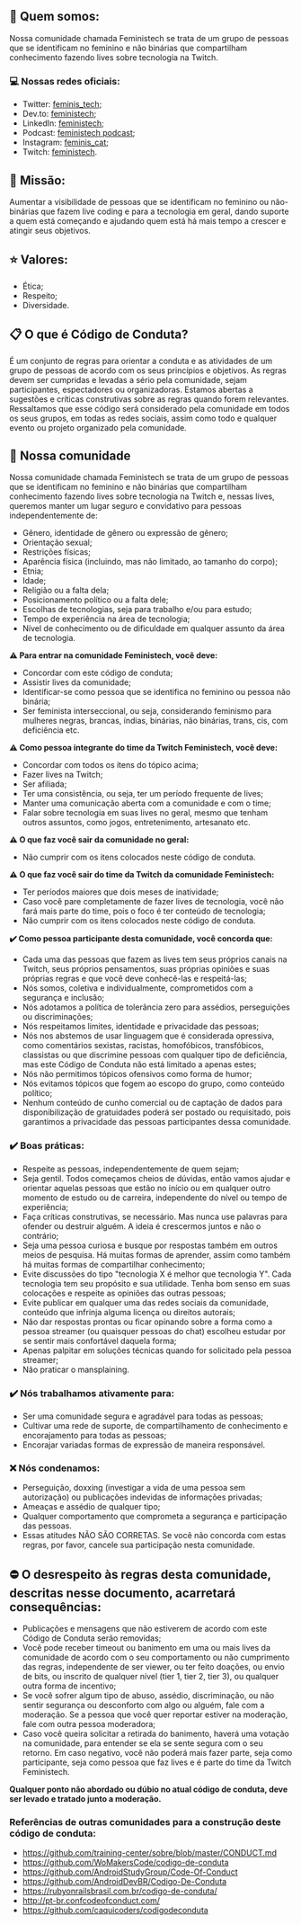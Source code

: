 ## :rocket: Quem somos:
Nossa comunidade chamada Feministech se trata de um grupo de pessoas que se identificam no feminino e não binárias que compartilham conhecimento fazendo lives sobre tecnologia na Twitch.

### :computer: Nossas redes oficiais:
* Twitter: [feminis_tech](https://twitter.com/feminis_tech);
* Dev.to: [feministech](https://dev.to/feministech);
* LinkedIn: [feministech](https://www.linkedin.com/company/feministech);
* Podcast: [feministech podcast](https://anchor.fm/feministech);
* Instagram: [feminis_cat](https://www.instagram.com/feminis_cat/);
* Twitch: [feministech](https://www.twitch.tv/team/livecodergirls).

## :mag_right: Missão:
Aumentar a visibilidade de pessoas que se identificam no feminino ou não-binárias que fazem live coding e para a tecnologia em geral, dando suporte a quem está começando e ajudando quem está há mais tempo a crescer e atingir seus objetivos.

## :star: Valores:
* Ética;
* Respeito;
* Diversidade.

## :clipboard: O que é Código de Conduta?
É um conjunto de regras para orientar a conduta e as atividades de um grupo de pessoas de acordo com os seus princípios e objetivos. As regras devem ser cumpridas e levadas a sério pela comunidade, sejam participantes, espectadores ou organizadoras. Estamos abertas a sugestões e críticas construtivas sobre as regras quando forem relevantes. Ressaltamos que esse código será considerado pela comunidade em todos os seus grupos, em todas as redes sociais, assim como todo e qualquer evento ou projeto organizado pela comunidade.

## :rocket: Nossa comunidade
Nossa comunidade chamada Feministech se trata de um grupo de pessoas que se identificam no feminino e não binárias que compartilham conhecimento fazendo lives sobre tecnologia na Twitch e, nessas lives, queremos manter um lugar seguro e convidativo para pessoas independentemente de:

* Gênero, identidade de gênero ou expressão de gênero;
* Orientação sexual;  
* Restrições físicas;
* Aparência física (incluindo, mas não limitado, ao tamanho do corpo);
* Etnia;
* Idade;
* Religião ou a falta dela;
* Posicionamento político ou a falta dele;
* Escolhas de tecnologias, seja para trabalho e/ou para estudo;
* Tempo de experiência na área de tecnologia;
* Nível de conhecimento ou de dificuldade em qualquer assunto da área de tecnologia.

**:warning: Para entrar na comunidade Feministech, você deve:**
* Concordar com este código de conduta;
* Assistir lives da comunidade;
* Identificar-se como pessoa que se identifica no feminino ou pessoa não binária;
* Ser feminista interseccional, ou seja, considerando feminismo para mulheres negras, brancas, índias, binárias, não binárias, trans, cis, com deficiência etc.

**:warning: Como pessoa integrante do time da Twitch Feministech, você deve:**
* Concordar com todos os itens do tópico acima;
* Fazer lives na Twitch;
* Ser afiliada;
* Ter uma consistência, ou seja, ter um período frequente de lives;
* Manter uma comunicação aberta com a comunidade e com o time;
* Falar sobre tecnologia em suas lives no geral, mesmo que tenham outros assuntos, como jogos, entretenimento, artesanato etc.

**:warning: O que faz você sair da comunidade no geral:**
* Não cumprir com os itens colocados neste código de conduta.

**:warning: O que faz você sair do time da Twitch da comunidade Feministech:**
* Ter períodos maiores que dois meses de inatividade;
* Caso você pare completamente de fazer lives de tecnologia, você não fará mais parte do time, pois o foco é ter conteúdo de tecnologia;
* Não cumprir com os itens colocados neste código de conduta.

**:heavy_check_mark: Como pessoa participante desta comunidade, você concorda que:**
* Cada uma das pessoas que fazem as lives tem seus próprios canais na Twitch, seus próprios pensamentos, suas próprias opiniões e suas próprias regras e que você deve conhecê-las e respeitá-las;
* Nós somos, coletiva e individualmente, comprometidos com a segurança e inclusão;
* Nós adotamos a política de tolerância zero para assédios, perseguições ou discriminações;
* Nós respeitamos limites, identidade e privacidade das pessoas;
* Nós nos abstemos de usar linguagem que é considerada opressiva, como comentários sexistas, racistas, homofóbicos, transfóbicos, classistas ou que discrimine pessoas com qualquer tipo de deficiência, mas este Código de Conduta não está limitado a apenas estes;
* Nós não permitimos tópicos ofensivos como forma de humor;
* Nós evitamos tópicos que fogem ao escopo do grupo, como conteúdo político;
* Nenhum conteúdo de cunho comercial ou de captação de dados para disponibilização de gratuidades poderá ser postado ou requisitado, pois garantimos a privacidade das pessoas participantes dessa comunidade.

### :heavy_check_mark: Boas práticas:
* Respeite as pessoas, independentemente de quem sejam;
* Seja gentil. Todos começamos cheios de dúvidas, então vamos ajudar e orientar aquelas pessoas que estão no início ou em qualquer outro momento de estudo ou de carreira, independente do nível ou tempo de experiência;
* Faça críticas construtivas, se necessário. Mas nunca use palavras para ofender ou destruir alguém. A ideia é crescermos juntos e não o contrário;
* Seja uma pessoa curiosa e busque por respostas também em outros meios de pesquisa. Há muitas formas de aprender, assim como também há muitas formas de compartilhar conhecimento;
* Evite discussões do tipo "tecnologia X é melhor que tecnologia Y". Cada tecnologia tem seu propósito e sua utilidade. Tenha bom senso em suas colocações e respeite as opiniões das outras pessoas;
* Evite publicar em qualquer uma das redes sociais da comunidade, conteúdo que infrinja alguma licença ou direitos autorais;
* Não dar respostas prontas ou ficar opinando sobre a forma como a pessoa streamer (ou quaisquer pessoas do chat) escolheu estudar por se sentir mais confortável daquela forma;
* Apenas palpitar em soluções técnicas quando for solicitado pela pessoa streamer;
* Não praticar o mansplaining.

### :heavy_check_mark: Nós trabalhamos ativamente para:
* Ser uma comunidade segura e agradável para todas as pessoas;
* Cultivar uma rede de suporte, de compartilhamento de conhecimento e encorajamento para todas as pessoas;
* Encorajar variadas formas de expressão de maneira responsável.

### :x: Nós condenamos:
* Perseguição, doxxing (investigar a vida de uma pessoa sem autorização) ou publicações indevidas de informações privadas;
* Ameaças e assédio de qualquer tipo;
* Qualquer comportamento que comprometa a segurança e participação das pessoas.
* Essas atitudes NÃO SÃO CORRETAS. Se você não concorda com estas regras, por favor, cancele sua participação nesta comunidade.

## :no_entry: O desrespeito às regras desta comunidade, descritas nesse documento, acarretará consequências:
* Publicações e mensagens que não estiverem de acordo com este Código de Conduta serão removidas;
* Você pode receber timeout ou banimento em uma ou mais lives da comunidade de acordo com o seu comportamento ou não cumprimento das regras, independente de ser viewer, ou ter feito doações, ou envio de bits, ou inscrito de qualquer nível (tier 1, tier 2, tier 3), ou qualquer outra forma de incentivo;
* Se você sofrer algum tipo de abuso, assédio, discriminação, ou não sentir segurança ou desconforto com algo ou alguém, fale com a moderação. Se a pessoa que você quer reportar estiver na moderação, fale com outra pessoa moderadora;
* Caso você queira solicitar a retirada do banimento, haverá uma votação na comunidade, para entender se ela se sente segura com o seu retorno. Em caso negativo, você não poderá mais fazer parte, seja como participante, seja como pessoa que faz lives e é parte do time da Twitch Feministech.

**Qualquer ponto não abordado ou dúbio no atual código de conduta, deve ser levado e tratado junto a moderação.**

### Referências de outras comunidades para a construção deste código de conduta:
* https://github.com/training-center/sobre/blob/master/CONDUCT.md
* https://github.com/WoMakersCode/codigo-de-conduta
* https://github.com/AndroidStudyGroup/Code-Of-Conduct
* https://github.com/AndroidDevBR/Codigo-De-Conduta
* https://rubyonrailsbrasil.com.br/codigo-de-conduta/
* http://pt-br.confcodeofconduct.com/
* https://github.com/caquicoders/codigodeconduta
